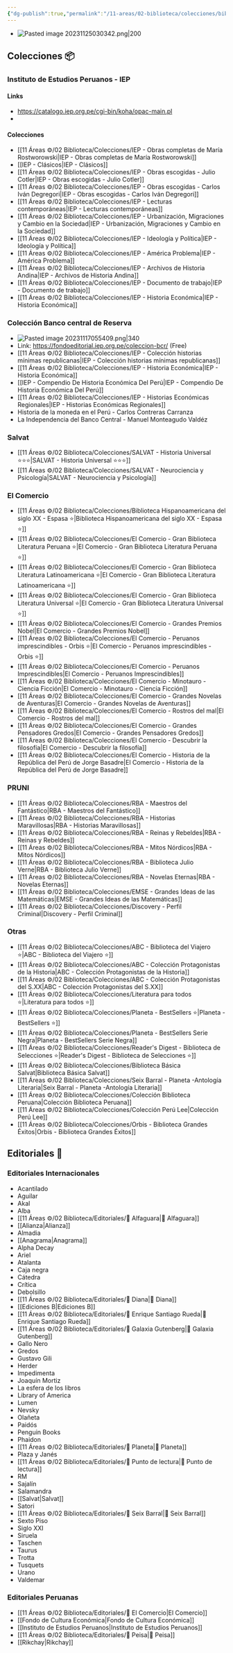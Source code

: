 ```yaml
---
{"dg-publish":true,"permalink":"/11-areas/02-biblioteca/colecciones/biblioteca-colecciones-editoriales/","noteIcon":""}
---
```


- ![Pasted image 20231125030342.png|200](/img/user/10%20Entrada%20%F0%9F%9B%92/%F0%9F%92%BE%20Adjuntos/Pasted%20image%2020231125030342.png)
## Colecciones 📦
### Instituto de Estudios Peruanos - IEP
#### Links
- https://catalogo.iep.org.pe/cgi-bin/koha/opac-main.pl
- 
#### Colecciones
- [[11 Áreas ⚙/02 Biblioteca/Colecciones/IEP - Obras completas de María Rostworowski\|IEP - Obras completas de María Rostworowski]]
- [[IEP - Clásicos\|IEP - Clásicos]]
- [[11 Áreas ⚙/02 Biblioteca/Colecciones/IEP - Obras escogidas - Julio Cotler\|IEP - Obras escogidas - Julio Cotler]]
- [[11 Áreas ⚙/02 Biblioteca/Colecciones/IEP - Obras escogidas - Carlos Iván Degregori\|IEP - Obras escogidas - Carlos Iván Degregori]]
- [[11 Áreas ⚙/02 Biblioteca/Colecciones/IEP - Lecturas contemporáneas\|IEP - Lecturas contemporáneas]]
- [[11 Áreas ⚙/02 Biblioteca/Colecciones/IEP - Urbanización, Migraciones y Cambio en la Sociedad\|IEP - Urbanización, Migraciones y Cambio en la Sociedad]]
- [[11 Áreas ⚙/02 Biblioteca/Colecciones/IEP - Ideología y Política\|IEP - Ideología y Política]]
- [[11 Áreas ⚙/02 Biblioteca/Colecciones/IEP - América Problema\|IEP - América Problema]]
- [[11 Áreas ⚙/02 Biblioteca/Colecciones/IEP - Archivos de Historia Andina\|IEP - Archivos de Historia Andina]]
- [[11 Áreas ⚙/02 Biblioteca/Colecciones/IEP - Documento de trabajo\|IEP - Documento de trabajo]]
- [[11 Áreas ⚙/02 Biblioteca/Colecciones/IEP - Historia Económica\|IEP - Historia Económica]]
### Colección Banco central de Reserva
- ![Pasted image 20231117055409.png|340](/img/user/11%20%C3%81reas%20%E2%9A%99/02%20Biblioteca/%F0%9F%92%BE%20Adjuntos/Pasted%20image%2020231117055409.png)
- Link: https://fondoeditorial.iep.org.pe/coleccion-bcr/ (Free)
- [[11 Áreas ⚙/02 Biblioteca/Colecciones/IEP - Colección historias mínimas republicanas\|IEP - Colección historias mínimas republicanas]]
- [[11 Áreas ⚙/02 Biblioteca/Colecciones/IEP - Historia Económica\|IEP - Historia Económica]]
- [[IEP - Compendio De Historia Económica Del Perú\|IEP - Compendio De Historia Económica Del Perú]]
- [[11 Áreas ⚙/02 Biblioteca/Colecciones/IEP - Historias Económicas Regionales\|IEP - Historias Económicas Regionales]]
- Historia de la moneda en el Perú - Carlos Contreras Carranza
- La Independencia del Banco Central - Manuel Monteagudo Valdéz
### Salvat
- [[11 Áreas ⚙/02 Biblioteca/Colecciones/SALVAT - Historia Universal ⭐⭐⭐\|SALVAT - Historia Universal ⭐⭐⭐]]
- [[11 Áreas ⚙/02 Biblioteca/Colecciones/SALVAT - Neurociencia y Psicología\|SALVAT - Neurociencia y Psicología]]
### El Comercio
- [[11 Áreas ⚙/02 Biblioteca/Colecciones/Biblioteca Hispanoamericana del siglo XX - Espasa ⭐️\|Biblioteca Hispanoamericana del siglo XX - Espasa ⭐️]]
- [[11 Áreas ⚙/02 Biblioteca/Colecciones/El Comercio - Gran Biblioteca Literatura Peruana ⭐️\|El Comercio - Gran Biblioteca Literatura Peruana ⭐️]]
- [[11 Áreas ⚙/02 Biblioteca/Colecciones/El Comercio - Gran Biblioteca Literatura Latinoamericana ⭐️\|El Comercio - Gran Biblioteca Literatura Latinoamericana ⭐️]] 
- [[11 Áreas ⚙/02 Biblioteca/Colecciones/El Comercio - Gran Biblioteca Literatura Universal ⭐️\|El Comercio - Gran Biblioteca Literatura Universal ⭐️]]
- [[11 Áreas ⚙/02 Biblioteca/Colecciones/El Comercio - Grandes Premios Nobel\|El Comercio - Grandes Premios Nobel]]
- [[11 Áreas ⚙/02 Biblioteca/Colecciones/El Comercio - Peruanos imprescindibles - Orbis ⭐️\|El Comercio - Peruanos imprescindibles - Orbis ⭐️]]
- [[11 Áreas ⚙/02 Biblioteca/Colecciones/El Comercio - Peruanos Imprescindibles\|El Comercio - Peruanos Imprescindibles]]
- [[11 Áreas ⚙/02 Biblioteca/Colecciones/El Comercio - Minotauro - Ciencia Ficción\|El Comercio - Minotauro - Ciencia Ficción]]
- [[11 Áreas ⚙/02 Biblioteca/Colecciones/El Comercio - Grandes Novelas de Aventuras\|El Comercio - Grandes Novelas de Aventuras]]
- [[11 Áreas ⚙/02 Biblioteca/Colecciones/El Comercio - Rostros del mal\|El Comercio - Rostros del mal]]
- [[11 Áreas ⚙/02 Biblioteca/Colecciones/El Comercio - Grandes Pensadores Gredos\|El Comercio - Grandes Pensadores Gredos]]
- [[11 Áreas ⚙/02 Biblioteca/Colecciones/El Comercio - Descubrir la filosofía\|El Comercio - Descubrir la filosofía]]
- [[11 Áreas ⚙/02 Biblioteca/Colecciones/El Comercio - Historia de la República del Perú de Jorge Basadre\|El Comercio - Historia de la República del Perú de Jorge Basadre]]
### PRUNI
- [[11 Áreas ⚙/02 Biblioteca/Colecciones/RBA - Maestros del Fantástico\|RBA - Maestros del Fantástico]]
- [[11 Áreas ⚙/02 Biblioteca/Colecciones/RBA - Historias Maravillosas\|RBA - Historias Maravillosas]]
- [[11 Áreas ⚙/02 Biblioteca/Colecciones/RBA - Reinas y Rebeldes\|RBA - Reinas y Rebeldes]]
- [[11 Áreas ⚙/02 Biblioteca/Colecciones/RBA - Mitos Nórdicos\|RBA - Mitos Nórdicos]]
- [[11 Áreas ⚙/02 Biblioteca/Colecciones/RBA - Biblioteca Julio Verne\|RBA - Biblioteca Julio Verne]]
- [[11 Áreas ⚙/02 Biblioteca/Colecciones/RBA - Novelas Eternas\|RBA - Novelas Eternas]]
- [[11 Áreas ⚙/02 Biblioteca/Colecciones/EMSE - Grandes Ideas de las Matemáticas\|EMSE - Grandes Ideas de las Matemáticas]]
- [[11 Áreas ⚙/02 Biblioteca/Colecciones/Discovery - Perfil Criminal\|Discovery - Perfil Criminal]]
### Otras
- [[11 Áreas ⚙/02 Biblioteca/Colecciones/ABC - Biblioteca del Viajero ⭐️\|ABC - Biblioteca del Viajero ⭐️]]
- [[11 Áreas ⚙/02 Biblioteca/Colecciones/ABC - Colección Protagonistas de la Historia\|ABC - Colección Protagonistas de la Historia]]
- [[11 Áreas ⚙/02 Biblioteca/Colecciones/ABC - Colección Protagonistas del S.XX\|ABC - Colección Protagonistas del S.XX]]
- [[11 Áreas ⚙/02 Biblioteca/Colecciones/Literatura para todos ⭐️\|Literatura para todos ⭐️]]
- [[11 Áreas ⚙/02 Biblioteca/Colecciones/Planeta - BestSellers ⭐️\|Planeta - BestSellers ⭐️]]
- [[11 Áreas ⚙/02 Biblioteca/Colecciones/Planeta - BestSellers Serie Negra\|Planeta - BestSellers Serie Negra]]
- [[11 Áreas ⚙/02 Biblioteca/Colecciones/Reader's Digest - Biblioteca de Selecciones ⭐️\|Reader's Digest - Biblioteca de Selecciones ⭐️]]
- [[11 Áreas ⚙/02 Biblioteca/Colecciones/Biblioteca Básica Salvat\|Biblioteca Básica Salvat]]
- [[11 Áreas ⚙/02 Biblioteca/Colecciones/Seix Barral - Planeta -Antología Literaria\|Seix Barral - Planeta -Antología Literaria]]
- [[11 Áreas ⚙/02 Biblioteca/Colecciones/Colección Biblioteca Peruana\|Colección Biblioteca Peruana]]
- [[11 Áreas ⚙/02 Biblioteca/Colecciones/Colección Perú Lee\|Colección Perú Lee]]
- [[11 Áreas ⚙/02 Biblioteca/Colecciones/Orbis - Biblioteca Grandes Éxitos\|Orbis - Biblioteca Grandes Éxitos]]
## Editoriales 📖
### Editoriales Internacionales
- Acantilado
- Aguilar
- Akal
- Alba
- [[11 Áreas ⚙/02 Biblioteca/Editoriales/📔 Alfaguara\|📔 Alfaguara]]
- [[Alianza\|Alianza]]
- Almadia
- [[Anagrama\|Anagrama]]
- Alpha Decay
- Ariel
- Atalanta
- Caja negra
- Cátedra
- Crítica
- Debolsillo
- [[11 Áreas ⚙/02 Biblioteca/Editoriales/📔 Diana\|📔 Diana]]
- [[Ediciones B\|Ediciones B]]
- [[11 Áreas ⚙/02 Biblioteca/Editoriales/📔 Enrique Santiago Rueda\|📔 Enrique Santiago Rueda]]
- [[11 Áreas ⚙/02 Biblioteca/Editoriales/📔 Galaxia Gutenberg\|📔 Galaxia Gutenberg]]
- Gallo Nero
- Gredos
- Gustavo Gili
- Herder
- Impedimenta
- Joaquín Mortiz
- La esfera de los libros
- Library of America
- Lumen
- Nevsky
- Olañeta
- Paidós
- Penguin Books
- Phaidon
- [[11 Áreas ⚙/02 Biblioteca/Editoriales/📔 Planeta\|📔 Planeta]]
- Plaza y Janés
- [[11 Áreas ⚙/02 Biblioteca/Editoriales/📔 Punto de lectura\|📔 Punto de lectura]]
- RM
- Sajalín
- Salamandra
- [[Salvat\|Salvat]]
- Satori
- [[11 Áreas ⚙/02 Biblioteca/Editoriales/📔 Seix Barral\|📔 Seix Barral]]
- Sexto Piso
- Siglo XXI
- Siruela
- Taschen
- Taurus
- Trotta
- Tusquets
- Urano
- Valdemar
### Editoriales Peruanas
- [[11 Áreas ⚙/02 Biblioteca/Editoriales/📔 El Comercio\|El Comercio]]
- [[Fondo de Cultura Económica\|Fondo de Cultura Económica]]
- [[Instituto de Estudios Peruanos\|Instituto de Estudios Peruanos]]
- [[11 Áreas ⚙/02 Biblioteca/Editoriales/📔 Peisa\|📔 Peisa]]
- [[Rikchay\|Rikchay]]